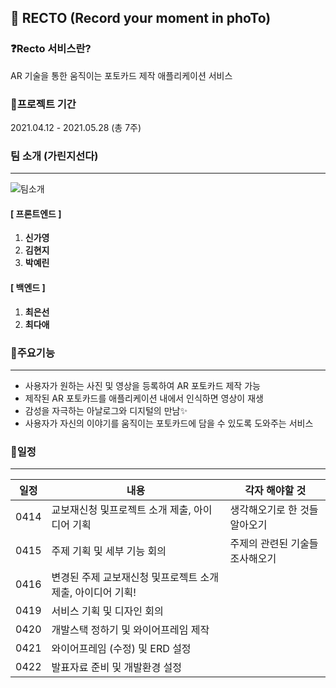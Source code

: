 ## 🤳 RECTO (Record your moment in phoTo) 


### ❓Recto 서비스란?
AR 기술을 통한 움직이는 포토카드 제작 애플리케이션 서비스



### 📅프로젝트 기간
2021.04.12 - 2021.05.28 (총 7주)



### 팀 소개 (가린지선다)
---
![팀소개](/uploads/d31ac8930665e6ed96b8da8423cf04c4/팀소개.PNG)

#### [ 프론트엔드 ] 

1. **신가영**
2. **김현지**
3. **박예린**


#### [ 백엔드 ] 

1. **최은선** 
2. **최다애** 

### 🌱주요기능
---
- 사용자가 원하는 사진 및 영상을 등록하여 AR 포토카드 제작 가능
- 제작된 AR 포토카드를 애플리케이션 내에서 인식하면 영상이 재생
- 감성을 자극하는 아날로그와 디지털의 만남✨ 
- 사용자가 자신의 이야기를 움직이는 포토카드에 담을 수 있도록 도와주는 서비스



### 🌱일정
---
|일정|내용|각자 해야할 것|
|------|---|---|
|0414|교보재신청 및프로젝트 소개 제출, 아이디어 기획|생각해오기로 한 것들 알아오기|
|0415|주제 기획 및 세부 기능 회의|주제의 관련된 기술들 조사해오기|
|0416|변경된 주제 교보재신청 및프로젝트 소개 제출, 아이디어 기획!||
|0419|서비스 기획 및 디자인 회의||
|0420|개발스택 정하기 및 와이어프레임 제작||
|0421|와이어프레임 (수정) 및 ERD 설정||
|0422|발표자료 준비 및 개발환경 설정||